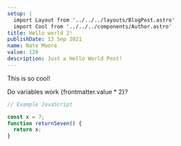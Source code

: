 ```yaml
---
setup: |
  import Layout from '../../../layouts/BlogPost.astro'
  import Cool from '../../../components/Author.astro'
title: Hello world 2!
publishDate: 13 Sep 2021
name: Nate Moore
value: 128
description: Just a Hello World Post!
---
```


<Cool name={frontmatter.name} href="https://twitter.com/n_moore" client:load />

This is so cool!

Do variables work {frontmatter.value \* 2}?

```javascript
// Example JavaScript

const x = 7;
function returnSeven() {
  return x;
}
```
